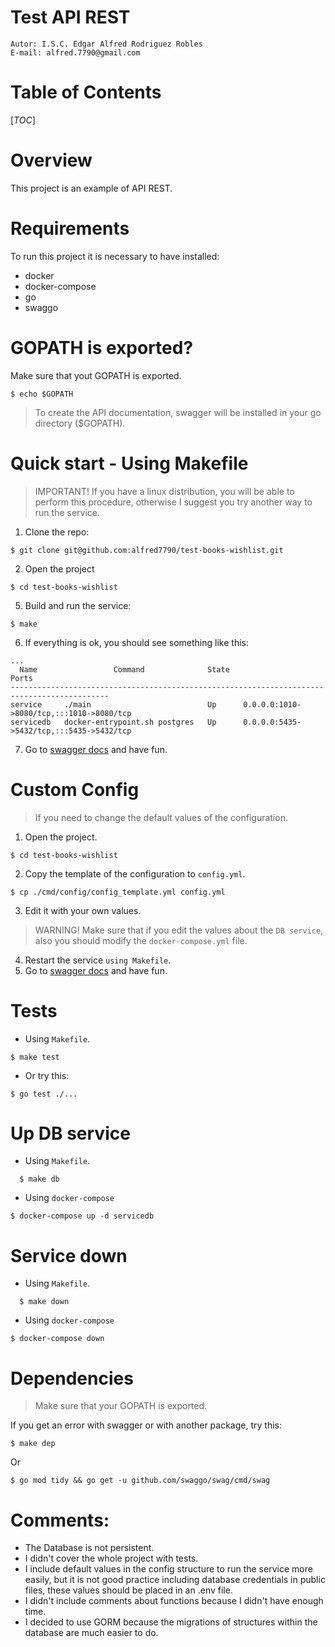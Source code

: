 # Test API REST
```shell
Autor: I.S.C. Edgar Alfred Rodriguez Robles
E-mail: alfred.7790@gmail.com
```
# Table of Contents
[_TOC_]

# Overview
This project is an example of API REST.

# Requirements
To run this project it is necessary to have installed:
- docker
- docker-compose
- go
- swaggo

# GOPATH is exported?
Make sure that yout GOPATH is exported.
```shell
$ echo $GOPATH
```
> To create the API documentation, swagger will be installed in your go directory ($GOPATH).

# Quick start - Using Makefile
> IMPORTANT! If you have a linux distribution, you will be able to perform this procedure, otherwise I suggest you try another way to run the service.
1. Clone the repo:
```shell
$ git clone git@github.com:alfred7790/test-books-wishlist.git
```
2. Open the project
```shell
$ cd test-books-wishlist
```
5. Build and run the service:
```shell
$ make
```
6. If everything is ok, you should see something like this:
```shell
...
  Name                 Command              State                    Ports                  
--------------------------------------------------------------------------------------------
service     ./main                          Up      0.0.0.0:1010->8080/tcp,:::1010->8080/tcp
servicedb   docker-entrypoint.sh postgres   Up      0.0.0.0:5435->5432/tcp,:::5435->5432/tcp
```
7. Go to [swagger docs](http:localhost:1010/v1/swagger/index.html) and have fun.

# Custom Config
> If you need to change the default values of the configuration.
1. Open the project.
```shell
$ cd test-books-wishlist
```
2. Copy the template of the configuration to `config.yml`.
```shell
$ cp ./cmd/config/config_template.yml config.yml
```
3. Edit it with your own values.
> WARNING! Make sure that if you edit the values about the `DB service`, also you should modify the `docker-compose.yml` file.
4. Restart the service `using Makefile`.
5. Go to [swagger docs](http:localhost:1010/v1/swagger/index.html) and have fun.

# Tests
- Using `Makefile`.
```shell
$ make test
```
- Or try this:
```shell
$ go test ./...
```

# Up DB service
- Using `Makefile`.
```shell
  $ make db
```
- Using `docker-compose`
```shell
$ docker-compose up -d servicedb
```

# Service down
- Using `Makefile`.
```shell
  $ make down
```
- Using `docker-compose`
```shell
$ docker-compose down
```

# Dependencies
> Make sure that your GOPATH is exported.

If you get an error with swagger or with another package, try this:
```shell
$ make dep
```
Or
```shell
$ go mod tidy && go get -u github.com/swaggo/swag/cmd/swag
```

# Comments:
- The Database is not persistent.
- I didn't cover the whole project with tests.
- I include default values in the config structure to run the service more easily,
  but it is not good practice including database credentials in public files,
  these values should be placed in an .env file.
- I didn't include comments about functions because I didn't have enough time.
- I decided to use GORM because the migrations of structures within the database are much easier to do.